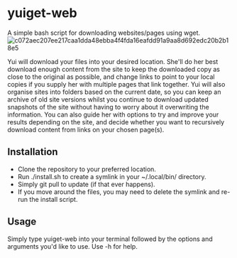 # yuiget-web
A simple bash script for downloading websites/pages using wget. 
![c072aec207ee217caa1dda48ebba4f4fda16eafdd91a9aa8d692edc20b2b18e5](https://github.com/user-attachments/assets/24c95902-d383-484b-b39b-77a7a7c99375)

Yui will download your files into your desired location. 
She'll do her best download enough content from the site to keep the downloaded copy as close to the original as possible, and change links to point to your local copies if you supply her with multiple pages that link together.
Yui will also organise sites into folders based on the current date, so you can keep an archive of old site versions whilst you continue to download updated snapshots of the site without having to worry about it overwriting the information.
You can also guide her with options to try and improve your results depending on the site, and decide whether you want to recursively download content from links on your chosen page(s).
## Installation
* Clone the repository to your preferred location.
* Run ./install.sh to create a symlink in your ~/.local/bin/ directory.
* Simply git pull to update (if that ever happens).
* If you move around the files, you may need to delete the symlink and re-run the install script.
## Usage
Simply type yuiget-web into your terminal followed by the options and arguments you'd like to use. Use -h for help.
